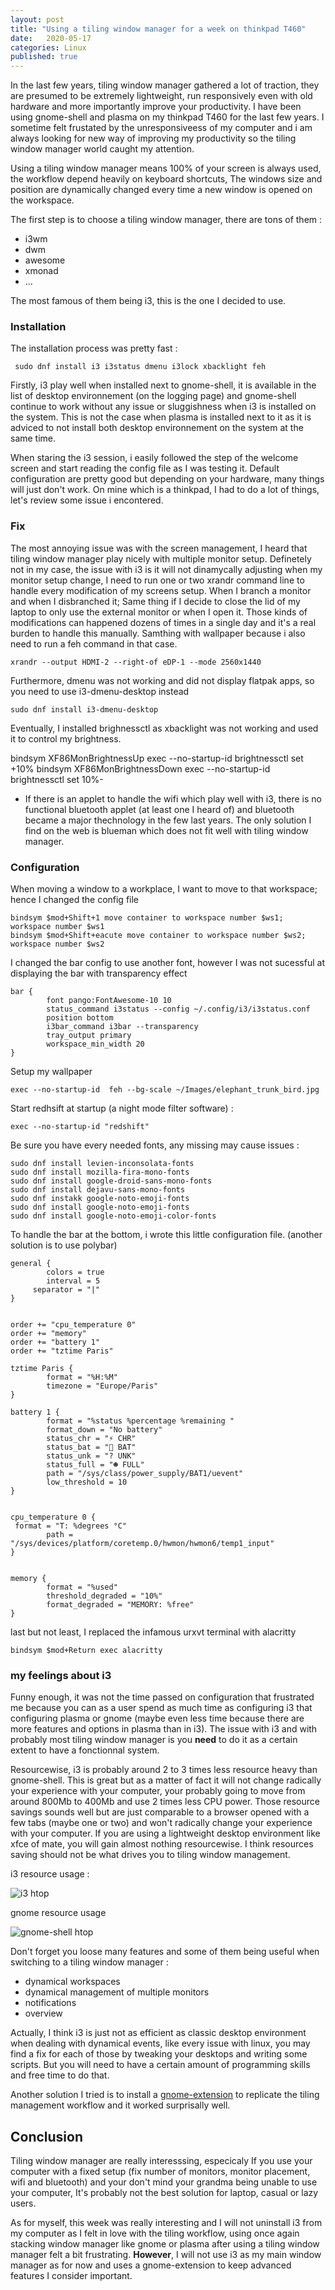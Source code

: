 ```yaml
---
layout: post
title: "Using a tiling window manager for a week on thinkpad T460"
date:   2020-05-17
categories: Linux
published: true
---
```


In the last few years, tiling window manager gathered a lot of traction, they are presumed to be extremely lightweight, run responsively even with old hardware and more importantly improve your productivity. I have been using gnome-shell and plasma on my thinkpad T460 for the last few years. I sometime felt frustated by the unresponsiveess of my computer and i am always looking for new way of improving my productivity so the tiling window manager world caught my attention.

Using a tiling window manager means 100% of your screen is always used, the workflow depend heavily on keyboard shortcuts, The windows size and position are dynamically changed every time a new window is opened on the workspace.

The first step is to choose a tiling window manager, there are tons of them :

- i3wm
- dwm
- awesome
- xmonad
- ...

The most famous of them being i3, this is the one I decided to use.

### Installation

The installation process was pretty fast :

     sudo dnf install i3 i3status dmenu i3lock xbacklight feh 

Firstly, i3 play well when installed next to gnome-shell, it is available in the list of desktop environnement (on the logging page) and gnome-shell continue to work without any issue or sluggishness when i3 is installed on the system. This is not the case when plasma is installed next to it as it is adviced to not install both desktop environnement on the system at the same time.

When staring the i3 session, i easily followed the step of the welcome screen and start reading the config file as I was testing it. Default configuration are pretty good but depending on your hardware, many things will just don't work. On mine which is a thinkpad, I had to do a lot of things, let's review some issue i encontered.

### Fix

The most annoying issue was with the screen management, I heard that tiling window manager play nicely with multiple monitor setup. Definetely not in my case, the issue with i3 is it will not dinamycally adjusting when my monitor setup change, I need to run one or two xrandr command line to handle every modification of my screens setup. When I branch a monitor and when I disbranched it; Same thing if I decide to close the lid of my laptop to only use the external monitor or when I open it. Those kinds of modifications can happened dozens of times in a single day and it's a real burden to handle this manually. Samthing with wallpaper because i also need to run a feh command in that case.

    xrandr --output HDMI-2 --right-of eDP-1 --mode 2560x1440

Furthermore, dmenu was not working and did not display flatpak apps, so you need to use i3-dmenu-desktop instead

    sudo dnf install i3-dmenu-desktop

Eventually, I installed brighnessctl as xbacklight was not working and used it to control my brightness.

 bindsym XF86MonBrightnessUp exec --no-startup-id brightnessctl set +10%
    bindsym XF86MonBrightnessDown exec --no-startup-id brightnessctl set 10%-

- If there is an applet to handle the wifi which play well with i3, there is no functional bluetooth applet (at least one I heard of) and bluetooth became a major thechnology in the few last years. The only solution I find on the web is blueman which does not fit well with tiling window manager.

### Configuration

When moving a window to a workplace, I want to move to that workspace; hence I changed the config file

    bindsym $mod+Shift+1 move container to workspace number $ws1; workspace number $ws1
    bindsym $mod+Shift+eacute move container to workspace number $ws2; workspace number $ws2

I changed the bar config to use another font, however I was not sucessful at displaying the bar with transparency effect

    bar {
            font pango:FontAwesome-10 10
            status_command i3status --config ~/.config/i3/i3status.conf
            position bottom
            i3bar_command i3bar --transparency
            tray_output primary
            workspace_min_width 20
    }

Setup my wallpaper

    exec --no-startup-id  feh --bg-scale ~/Images/elephant_trunk_bird.jpg

 Start redhsift at startup (a night mode filter software) :

    exec --no-startup-id "redshift"

Be sure you have every needed fonts, any missing may cause issues :

    sudo dnf install levien-inconsolata-fonts
    sudo dnf install mozilla-fira-mono-fonts
    sudo dnf install google-droid-sans-mono-fonts
    sudo dnf install dejavu-sans-mono-fonts
    sudo dnf instakk google-noto-emoji-fonts
    sudo dnf install google-noto-emoji-fonts
    sudo dnf install google-noto-emoji-color-fonts

 To handle the bar at the bottom, i wrote this little configuration file. (another solution is to use polybar)

    general {
            colors = true
            interval = 5
         separator = "|"
    }
    
    
    order += "cpu_temperature 0"
    order += "memory"
    order += "battery 1"
    order += "tztime Paris"
    
    tztime Paris {
            format = "%H:%M"
            timezone = "Europe/Paris"
    }
    
    battery 1 {
            format = "%status %percentage %remaining "
            format_down = "No battery"
            status_chr = "⚡ CHR"
            status_bat = "🔋 BAT"
            status_unk = "? UNK"
            status_full = "☻ FULL"
            path = "/sys/class/power_supply/BAT1/uevent"
            low_threshold = 10
    }
    
    
    cpu_temperature 0 {
     format = "T: %degrees °C"
            path = "/sys/devices/platform/coretemp.0/hwmon/hwmon6/temp1_input"
    }
    
    
    memory {
            format = "%used"
            threshold_degraded = "10%"
            format_degraded = "MEMORY: %free"
    }

last but not least, I replaced the infamous urxvt terminal with alacritty

    bindsym $mod+Return exec alacritty

### my feelings about i3

Funny enough, it was not the time passed on configuration that frustrated me because you can as a user spend as much time as configuring i3 that configuring plasma or gnome (maybe even less time because there are more features and options in plasma than in i3). The issue with i3 and with probably most tiling window manager is you **need** to do it as a certain extent to have a fonctionnal system.

Resourcewise, i3 is probably around 2 to 3 times less resource heavy than gnome-shell. This is great but as a matter of fact it will not change radically your experience with your computer, your probably going to move from around 800Mb to 400Mb and use 2 times less CPU power. Those resource savings sounds well but are just comparable to a browser opened with a few tabs (maybe one or two) and won't radically change your experience with your computer. If you are using a lightweight desktop environment like xfce of mate, you will gain almost nothing resourcewise. I think resources saving should not be what drives you to tiling window management.

i3 resource usage :

![i3 htop](/assets/i3_htop.png)

gnome resource usage

![gnome-shell htop](/assets/gnome_shell_htop.png)

Don't forget you loose many features and some of them being useful when switching to a tiling window manager :

- dynamical workspaces
- dynamical management of multiple monitors  
- notifications
- overview

Actually, I think i3 is just not as efficient as classic desktop environment when dealing with dynamical events, like every issue with linux, you may find a fix for each of those by tweaking your desktops and writing some scripts. But you will need to have a certain amount of programming skills and free time to do that.

Another solution I tried is to install a [gnome-extension](https://extensions.gnome.org/extension/1286/tilingnome/) to replicate the tiling management workflow and it worked surprisally well.

## Conclusion

Tiling window manager are really interesssing, especicaly If you use your computer with a fixed setup (fix number of monitors, monitor placement, wifi and bluetooth) and your don't mind your grandma being unable to use your computer, It's probably not the best solution for laptop, casual or lazy users.

As for myself, this week was really interesting and I will not uninstall i3 from my computer as I felt in love with the tiling workflow, using once again stacking window manager like gnome or plasma after using a tiling window manager felt a bit frustrating. **However**, I will not use i3 as my main window manager as for now and uses a gnome-extension to keep advanced features I consider important.
